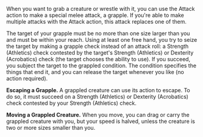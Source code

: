 When you want to grab a creature or wrestle with it, you can use the Attack action to make a special melee attack, a grapple. If you're able to make multiple attacks with the Attack action, this attack replaces one of them.

The target of your grapple must be no more than one size larger than you and must be within your reach. Using at least one free hand, you try to seize the target by making a grapple check instead of an attack roll: a Strength (Athletics) check contested by the target's Strength (Athletics) or Dexterity (Acrobatics) check (the target chooses the ability to use). If you succeed, you subject the target to the grappled condition. The condition specifies the things that end it, and you can release the target whenever you like (no action required).

**Escaping a Grapple.** A grappled creature can use its action to escape. To do so, it must succeed on a Strength (Athletics) or Dexterity (Acrobatics) check contested by your Strength (Athletics) check.

**Moving a Grappled Creature.** When you move, you can drag or carry the grappled creature with you, but your speed is halved, unless the creature is two or more sizes smaller than you.